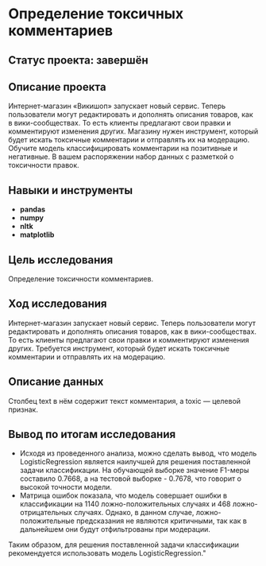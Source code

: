 # Определение токсичных комментариев

## Статус проекта: завершён

## Описание проекта

Интернет-магазин «Викишоп» запускает новый сервис. Теперь пользователи могут редактировать и дополнять описания товаров, как в вики-сообществах. То есть клиенты предлагают свои правки и комментируют изменения других. Магазину нужен инструмент, который будет искать токсичные комментарии и отправлять их на модерацию.
Обучите модель классифицировать комментарии на позитивные и негативные. В вашем распоряжении набор данных с разметкой о токсичности правок.

## Навыки и инструменты

- **pandas**
- **numpy**
- **nltk**
- **matplotlib**

## Цель исследования

Определение токсичности комментариев.

## Ход исследования

Интернет-магазин запускает новый сервис. Теперь пользователи могут редактировать и дополнять описания товаров, как в вики-сообществах. То есть клиенты предлагают свои правки и комментируют изменения других. Требуется инструмент, который будет искать токсичные комментарии и отправлять их на модерацию.

## Описание данных

Столбец text в нём содержит текст комментария, а toxic — целевой признак.

## Вывод по итогам исследования
- Исходя из проведенного анализа, можно сделать вывод, что модель LogisticRegression является наилучшей для решения поставленной задачи классификации. На обучающей выборке значение F1-меры составило 0.7668, а на тестовой выборке - 0.7678, что говорит о высокой точности модели.
- Матрица ошибок показала, что модель совершает ошибки в классификации на 1140 ложно-положительных случаях и 468 ложно-отрицательных случаях. Однако, в данном случае, ложно-положительные предсказания не являются критичными, так как в дальнейшем они будут отфильтрованы при модерации.

Таким образом, для решения поставленной задачи классификации рекомендуется использовать модель LogisticRegression."
